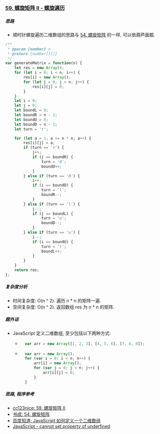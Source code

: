 ### [59. 螺旋矩阵 II - 螺旋遍历](https://leetcode-cn.com/problems/spiral-matrix-ii/)

##### 思路

* 顺时针螺旋遍历二维数组的思路与 [54. 螺旋矩阵](https://leetcode-cn.com/problems/spiral-matrix/solution/54-luo-xuan-ju-zhen-luo-xuan-bian-li-by-shu-cheng/) 的一样, 可以依葫芦画瓢.



```javascript
/**
 * @param {number} n
 * @return {number[][]}
 */
var generateMatrix = function(n) {
    let res = new Array();
    for (let i = 0; i < n; i++) {   
        res[i] = new Array();
        for (let j = 0; j < n; j++) {
            res[i][j] = 0;
        }
    }
    let i = 0;
    let j = 0;
    let boundL = 0;
    let boundR = n - 1;
    let boundU = 0;
    let boundD = n - 1;
    let turn = 'r';

    for (let a = 1; a <= n * n; a++) {
        res[i][j] = a;
        if (turn == 'r') {
            j++;
            if (j == boundR) {
                turn = 'd';
                boundU++;
            }
        } else if (turn == 'd') {
            i++;
            if (i == boundD) {
                turn = 'l';
                boundR--;
            }
        } else if (turn == 'l') {
            j--;
            if (j == boundL) {
                turn = 'u';
                boundD--;
            }
        } else if (turn == 'u') {
            i--;
            if (i == boundU) {
                turn = 'r';
                boundL++;
            }
        }
    }
    return res;
};
```



##### 复杂度分析

* 时间复杂度: O(n ^ 2). 遍历 n * n 的矩阵一遍.
* 空间复杂度: O(n ^ 2). 返回数组 res 为 n * n 的矩阵.



##### 题外话

* JavaScript 定义二维数组, 至少包括以下两种方式:

    * ```javascript
        var arr = new Array([1, 2, 3], [4, 5, 6], [7, 8, 9]);
        ```

    * ```javascript
        var arr = new Array();
        for (var i = 0; i < n; n++) {
            arr[i] = new Array();
            for (var j = 0; j < n; j++) {
                arr[i][j] = 0;
            }
        }
        ```
        



##### 思路, 程序参考

* [cc123nice: 59. 螺旋矩阵 II](https://leetcode-cn.com/problems/spiral-matrix-ii/solution/luo-xuan-ju-zhen-ii-93100-by-caifeng123/)
* [书成: 54. 螺旋矩阵](https://leetcode-cn.com/problems/spiral-matrix/solution/54-luo-xuan-ju-zhen-luo-xuan-bian-li-by-shu-cheng/)
* [百度知道: JavaScript 如何定义一个二维数组](https://zhidao.baidu.com/question/7989716.html)
* [JavaScript - cannot set property of underfined](https://stackoverflow.com/questions/7479520/javascript-cannot-set-property-of-undefined)